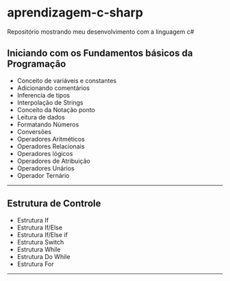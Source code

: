 # aprendizagem-c-sharp
Repositório mostrando meu desenvolvimento com a linguagem c#

## Iniciando com os Fundamentos básicos da Programação
- Conceito de variáveis e constantes
- Adicionando comentários
- Inferencia de tipos
- Interpolação de Strings
- Conceito da Notação ponto
- Leitura de dados
- Formatando Números
- Conversões
- Operadores Aritméticos
- Operadores Relacionais
- Operadores lógicos
- Operadores de Atribuição
- Operadores Unários
- Operador Ternário

--------------------------------------------------------------

## Estrutura de Controle
- Estrutura If
- Estrutura If/Else
- Estrutura If/Else if
- Estrutura Switch
- Estrutura While
- Estrutura Do While
- Estrutura For

--------------------------------------------------------------
